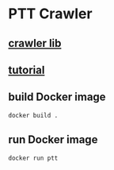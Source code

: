 # PTT Crawler

## [crawler lib](https://github.com/jwlin/ptt-web-crawler)

## [tutorial](https://github.com/leVirve/CrawlerTutorial)

## build Docker image

`docker build .`

## run Docker image

`docker run ptt`
